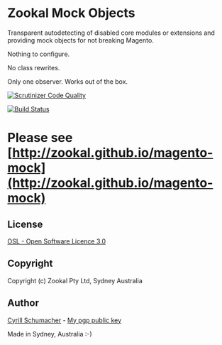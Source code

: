 Zookal Mock Objects
===================

Transparent autodetecting of disabled core modules or extensions and providing mock objects for not breaking Magento.

Nothing to configure.

No class rewrites.

Only one observer. Works out of the box.

[![Scrutinizer Code Quality](https://scrutinizer-ci.com/g/Zookal/magento-mock/badges/quality-score.png?b=master)](https://scrutinizer-ci.com/g/Zookal/magento-mock/?branch=master)

[![Build Status](https://scrutinizer-ci.com/g/Zookal/magento-mock/badges/build.png?b=master)](https://scrutinizer-ci.com/g/Zookal/magento-mock/build-status/master)


# Please see [http://zookal.github.io/magento-mock](http://zookal.github.io/magento-mock)


License
-------
[OSL - Open Software Licence 3.0](http://opensource.org/licenses/osl-3.0.php)

Copyright
---------

Copyright (c) Zookal Pty Ltd, Sydney Australia

Author
------

[Cyrill Schumacher](https://github.com/SchumacherFM) - [My pgp public key](http://www.schumacher.fm/cyrill.asc)

Made in Sydney, Australia :-)
